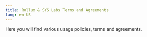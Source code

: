 ```yaml
---
title: Rollux & SYS Labs Terms and Agreements
lang: en-US
---
```


Here you will find various usage policies, terms and agreements.

